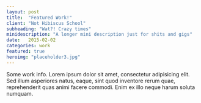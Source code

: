 ```yaml
---
layout: post
title:  "Featured Work!"
client: "Not Hibiscus School"
subheading: "Wat?! Crazy times"
minidescription: "A longer mini description just for shits and gigs"
date:   2015-02-02
categories: work
featured: true
heroimg: "placeholder3.jpg"
---
```


Some work info. Lorem ipsum dolor sit amet, consectetur adipisicing elit. Sed illum asperiores natus, eaque, sint quod inventore rerum quae, reprehenderit quas animi facere commodi. Enim ex illo neque harum soluta numquam.
